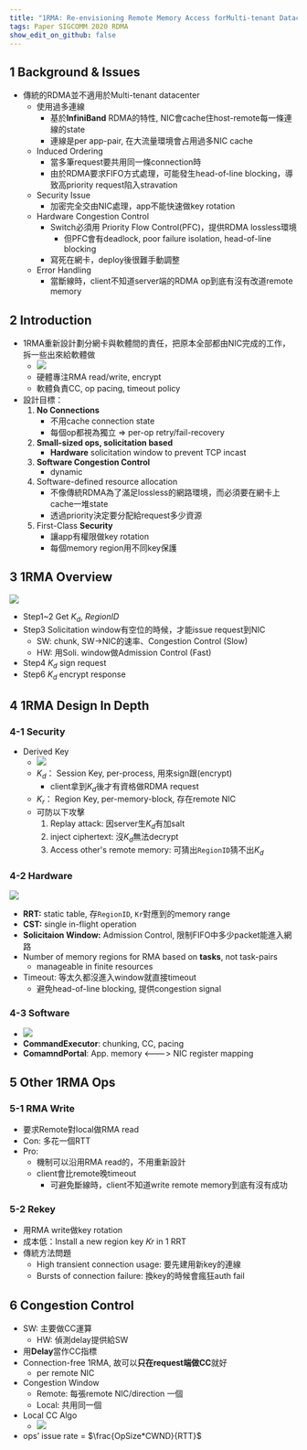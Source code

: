 ```yaml
---
title: "1RMA: Re-envisioning Remote Memory Access forMulti-tenant Datacenters"
tags: Paper SIGCOMM 2020 RDMA 
show_edit_on_github: false
---
```


## 1 Background & Issues
* 傳統的RDMA並不適用於Multi-tenant datacenter
    *  使用過多連線
        *  基於**InfiniBand** RDMA的特性, NIC會cache住host-remote每一條連線的state
        *  連線是per app-pair, 在大流量環境會占用過多NIC cache
    *  Induced Ordering
        *  當多筆request要共用同一條connection時
        *  由於RDMA要求FIFO方式處理，可能發生head-of-line blocking，導致高priority request陷入stravation
    *  Security Issue
        *  加密完全交由NIC處理，app不能快速做key rotation
    *  Hardware Congestion Control
        *  Switch必須用 Priority Flow Control(PFC)，提供RDMA lossless環境
            *  但PFC會有deadlock, poor failure isolation, head-of-line blocking
        *  寫死在網卡，deploy後很難手動調整
    *  Error Handling
        *  當斷線時，client不知道server端的RDMA op到底有沒有改道remote memory

## 2 Introduction
* 1RMA重新設計劃分網卡與軟體間的責任，把原本全部都由NIC完成的工作，拆一些出來給軟體做
    * ![](https://i.imgur.com/jAYNtYq.png)
    * 硬體專注RMA read/write, encrypt
    * 軟體負責CC, op pacing, timeout policy
* 設計目標：
    1. **No Connections**
        * 不用cache connection state
        * 每個op都視為獨立 => per-op retry/fail-recovery
    2. **Small-sized ops, solicitation based**
        * **Hardware** solicitation window to prevent TCP incast 
    3. **Software Congestion Control**
        *  dynamic
    4. Software-defined resource allocation
        * 不像傳統RDMA為了滿足lossless的網路環境，而必須要在網卡上cache一堆state
        * 透過priority決定要分配給request多少資源
    5. First-Class **Security**
        * 讓app有權限做key rotation
        * 每個memory region用不同key保護

## 3 1RMA Overview
![](https://i.imgur.com/4FEiHv7.png)
* Step1~2 Get $K_d$, $RegionID$
* Step3   Solicitation window有空位的時候，才能issue request到NIC
    * SW: chunk, SW->NIC的速率、Congestion Control (Slow)
    * HW: 用Soli. window做Admission Control (Fast)
* Step4   $K_d$ sign request
* Step6   $K_d$ encrypt response

## 4 1RMA Design In Depth
### 4-1 Security
* Derived Key
    * ![](https://i.imgur.com/sBkXzXr.png)
    * $K_d：$ Session Key,  per-process, 用來sign跟(encrypt)
        * client拿到$K_d$後才有資格做RDMA request
    * $K_r：$ Region Key, per-memory-block, 存在remote NIC
    * 可防以下攻擊
        1. Replay attack: 因server生$K_d$有加salt
        2. inject ciphertext: 沒$K_d$無法decrypt
        3. Access other's remote memory: 可猜出`RegionID`猜不出$K_d$
### 4-2 Hardware
![](https://i.imgur.com/UeuVx3F.png)
* **RRT:** static table, 存`RegionID`, `Kr`對應到的memory range
* **CST:** single in-flight operation
* **Solicitaion Window:** Admission Control, 限制FIFO中多少packet能進入網路
* Number of memory regions for RMA based on **tasks**, not task-pairs
    *  manageable in finite resources
* Timeout: 等太久都沒進入window就直接timeout
    * 避免head-of-line blocking, 提供congestion signal
### 4-3 Software
*    ![](https://i.imgur.com/g9CzVh9.png)
*    **CommandExecutor**: chunking, CC, pacing
*    **ComamndPortal**: App. memory <---> NIC register mapping

## 5 Other 1RMA Ops
### 5-1 RMA Write
* 要求Remote對local做RMA read
* Con: 多花一個RTT
* Pro: 
    * 機制可以沿用RMA read的，不用重新設計
    * client會比remote晚timeout
        * 可避免斷線時，client不知道write remote memory到底有沒有成功 
### 5-2 Rekey
* 用RMA write做key rotation
* 成本低：Install a new region key 𝐾𝑟 in 1 RRT
* 傳統方法問題
    * High transient connection usage: 要先建用新key的連線
    * Bursts of connection failure: 換key的時候會瘋狂auth fail

## 6 Congestion Control
* SW: 主要做CC運算
    * HW: 偵測delay提供給SW
* 用**Delay**當作CC指標
* Connection-free 1RMA, 故可以**只在request端做CC**就好
    * per remote NIC
* Congestion Window
    * Remote: 每張remote NIC/direction 一個
    * Local:  共用同一個
* Local CC Algo
    * ![](https://i.imgur.com/lWtpeP5.png)
* ops’ issue rate = $\frac{OpSize*CWND}{RTT}$